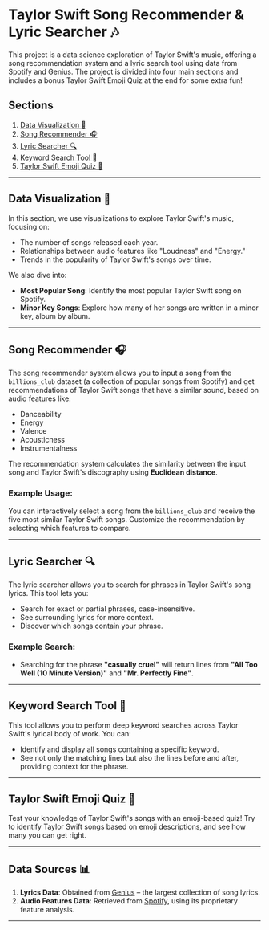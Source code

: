 # Taylor Swift Song Recommender & Lyric Searcher 🎶

This project is a data science exploration of Taylor Swift's music, offering a song recommendation system and a lyric search tool using data from Spotify and Genius. The project is divided into four main sections and includes a bonus Taylor Swift Emoji Quiz at the end for some extra fun!

## Sections
1. [Data Visualization 👀](#data-visualization)
2. [Song Recommender 🎧](#song-recommender)
3. [Lyric Searcher 🔍](#lyric-searcher)
4. [Keyword Search Tool 🔑](#keyword-search-tool)
5. [Taylor Swift Emoji Quiz 💯](#taylor-swift-emoji-quiz)

---

## Data Visualization 👀

In this section, we use visualizations to explore Taylor Swift's music, focusing on:
- The number of songs released each year.
- Relationships between audio features like "Loudness" and "Energy."
- Trends in the popularity of Taylor Swift's songs over time.

We also dive into:
- **Most Popular Song**: Identify the most popular Taylor Swift song on Spotify.
- **Minor Key Songs**: Explore how many of her songs are written in a minor key, album by album.

---

## Song Recommender 🎧

The song recommender system allows you to input a song from the `billions_club` dataset (a collection of popular songs from Spotify) and get recommendations of Taylor Swift songs that have a similar sound, based on audio features like:
- Danceability
- Energy
- Valence
- Acousticness
- Instrumentalness

The recommendation system calculates the similarity between the input song and Taylor Swift's discography using **Euclidean distance**.

### Example Usage:

You can interactively select a song from the `billions_club` and receive the five most similar Taylor Swift songs. Customize the recommendation by selecting which features to compare.

---

## Lyric Searcher 🔍

The lyric searcher allows you to search for phrases in Taylor Swift's song lyrics. This tool lets you:
- Search for exact or partial phrases, case-insensitive.
- See surrounding lyrics for more context.
- Discover which songs contain your phrase.

### Example Search:
- Searching for the phrase **"casually cruel"** will return lines from **"All Too Well (10 Minute Version)"** and **"Mr. Perfectly Fine"**.

---

## Keyword Search Tool 🔑

This tool allows you to perform deep keyword searches across Taylor Swift's lyrical body of work. You can:
- Identify and display all songs containing a specific keyword.
- See not only the matching lines but also the lines before and after, providing context for the phrase.

---

## Taylor Swift Emoji Quiz 💯

Test your knowledge of Taylor Swift's songs with an emoji-based quiz! Try to identify Taylor Swift songs based on emoji descriptions, and see how many you can get right.

---

## Data Sources 📊
1. **Lyrics Data**: Obtained from [Genius](https://genius.com/) – the largest collection of song lyrics.
2. **Audio Features Data**: Retrieved from [Spotify](https://www.spotify.com/), using its proprietary feature analysis.

---
